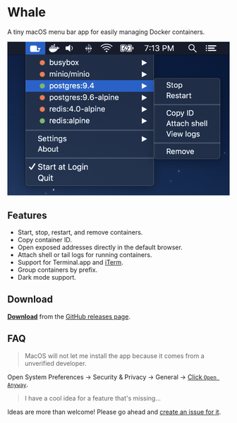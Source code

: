 # Whale

A tiny macOS menu bar app for easily managing Docker containers.

![Whale](static/screen.png)

## Features

- Start, stop, restart, and remove containers.
- Copy container ID.
- Open exposed addresses directly in the default browser.
- Attach shell or tail logs for running containers.
- Support for Terminal.app and [iTerm](https://iterm2.com/).
- Group containers by prefix.
- Dark mode support.

## Download

**[Download](https://github.com/ruggi/whale/releases/latest/download/Whale.app.zip)** from the [GitHub releases page](https://github.com/ruggi/whale/releases).

## FAQ

> MacOS will not let me install the app because it comes from a unverified developer.

Open System Preferences -> Security & Privacy -> General -> [Click `Open Anyway`](static/faq_unverified.png).

> I have a cool idea for a feature that's missing...

Ideas are more than welcome! Please go ahead and [create an issue for it](https://github.com/ruggi/whale/issues).
